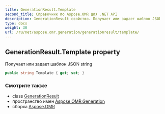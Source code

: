 ```yaml
---
title: GenerationResult.Template
second_title: Справочник по Aspose.OMR для .NET API
description: GenerationResult свойство. Получает или задает шаблон JSON string
type: docs
weight: 30
url: /ru/net/aspose.omr.generation/generationresult/template/
---
```

## GenerationResult.Template property

Получает или задает шаблон JSON string

```csharp
public string Template { get; set; }
```

### Смотрите также

* class [GenerationResult](../)
* пространство имен [Aspose.OMR.Generation](../../generationresult/)
* сборка [Aspose.OMR](../../../)


